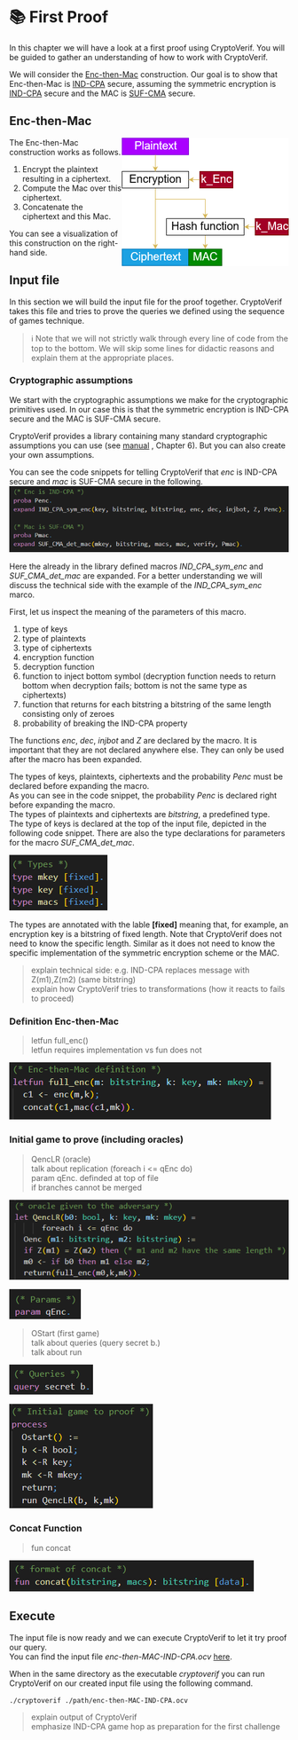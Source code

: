# 📚 First Proof
<!---
TODO:
how parameters of oracles are defined
difference Oracle and Process
fun vs letfun
--->

In this chapter we will have a look at a first proof using CryptoVerif. You will be guided to gather an understanding of how to work with CryptoVerif.  

We will consider the 
<a href="https://en.wikipedia.org/wiki/Authenticated_encryption#Encrypt-then-MAC_(EtM)" target="_blank">Enc-then-Mac</a>
construction. Our goal is to show that Enc-then-Mac is
<a href="https://en.wikipedia.org/wiki/Ciphertext_indistinguishability#Indistinguishability_under_chosen-plaintext_attack_(IND-CPA)" target="_blank">IND-CPA</a>
secure, assuming the symmetric encryption is
<a href="https://en.wikipedia.org/wiki/Ciphertext_indistinguishability#Indistinguishability_under_chosen-plaintext_attack_(IND-CPA)" target="_blank">IND-CPA</a>
secure and the MAC is
<a href="https://en.wikipedia.org/wiki/Digital_signature_forgery#Weak_existential_forgery_(strong_existential_unforgeability,_strong_unforgeability;_sEUF,_or_SUF)" target="_blank">SUF-CMA</a>
secure.

## Enc-then-Mac

<img style="float:right" src="img/EncThenMac.png" alt="Could not load image.">

The Enc-then-Mac construction works as follows.

1. Encrypt the plaintext resulting in a ciphertext.
2. Compute the Mac over this ciphertext.
3. Concatenate the ciphertext and this Mac.

You can see a visualization of this construction on the right-hand side.




## Input file
In this section we will build the input file for the proof together. CryptoVerif takes this file and tries to prove the queries we defined using the sequence of games technique.

> ℹ️ Note that we will not strictly walk through every line of code from the top to the bottom. We will skip some lines for didactic reasons and explain them at the appropriate places.


### Cryptographic assumptions
We start with the cryptographic assumptions we make for the cryptographic primitives used. In our case this is that the symmetric encryption is IND-CPA secure and the MAC is SUF-CMA secure.

CryptoVerif provides a library containing many standard cryptographic assumptions you can use (see
<a href="https://github.com/cn-lk666/CryptoVerif/blob/main/manual.pdf" target="_blank">manual</a>
, Chapter 6). But you can also create your own assumptions.

You can see the code snippets for telling CryptoVerif that _enc_ is IND-CPA secure and _mac_ is SUF-CMA secure in the following.
![Could not load image.](img/FirstProof_Assumptions.png)

Here the already in the library defined macros _IND\_CPA\_sym\_enc_ and _SUF\_CMA\_det\_mac_ are expanded. For a better understanding we will discuss the technical side with the example of the _IND\_CPA\_sym\_enc_ marco.

First, let us inspect the meaning of the parameters of this macro.

1. type of keys
2. type of plaintexts
3. type of ciphertexts
4. encryption function
5. decryption function
6. function to inject bottom symbol (decryption function needs to return bottom when decryption fails; bottom is not the same type as ciphertexts)
7. function that returns for each bitstring a bitstring of the same length consisting only of zeroes
8. probability of breaking the IND-CPA property

The functions _enc_, _dec_, _injbot_ and _Z_ are declared by the macro. It is important that they are not declared anywhere else. They can only be used after the macro has been expanded.

The types of keys, plaintexts, ciphertexts and the probability _Penc_ must be declared before expanding the macro.  
As you can see in the code snippet, the probability _Penc_ is declared right before expanding the macro.  
The types of plaintexts and ciphertexts are _bitstring_, a predefined type.  
The type of keys is declared at the top of the input file, depicted in the following code snippet. There are also the type declarations for parameters for the macro _SUF\_CMA\_det\_mac_.

![Could not load image.](img/FirstProof_Types.png)

The types are annotated with the lable **[fixed]** meaning that, for example, an encryption key is a bitstring of fixed length. Note that CryptoVerif does not need to know the specific length. Similar as it does not need to know the specific implementation of the symmetric encryption scheme or the MAC.

> explain technical side: e.g. IND-CPA replaces message with Z(m1),Z(m2) (same bitstring)  
> explain how CryptoVerif tries to transformations (how it reacts to fails to proceed)

### Definition Enc-then-Mac
> letfun full_enc()  
> letfun requires implementation vs fun does not


![Could not load image.](img/FirstProof_EncThenMac.png)

### Initial game to prove (including oracles)
> QencLR (oracle)  
> talk about replication (foreach i <= qEnc do)  
> param qEnc. definded at top of file  
> if branches cannot be merged  



![Could not load image.](img/FirstProof_EncOracle.png)


![Could not load image.](img/FirstProof_Params.png)

> OStart (first game)  
> talk about queries (query secret b.)  
> talk about run  


![Could not load image.](img/FirstProof_Queries.png)

![Could not load image.](img/FirstProof_InitalGame.png)

### Concat Function
> fun concat

![Could not load image.](img/FirstProof_Concat.png)


## Execute
The input file is now ready and we can execute CryptoVerif to let it try proof our query.  
You can find the input file _enc-then-MAC-IND-CPA.ocv_
<a href="https://bblanche.gitlabpages.inria.fr/CryptoVerif/tutorial/enc-then-MAC-IND-CPA.ocv" target="_blank">here</a>.

<!--- TODO: Where to put input file --->
When in the same directory as the executable _cryptoverif_ you can run CryptoVerif on our created input file using the following command.

<!--- fix path -->
```
./cryptoverif ./path/enc-then-MAC-IND-CPA.ocv
```

> explain output of CryptoVerif  
> emphasize IND-CPA game hop as preparation for the first challenge